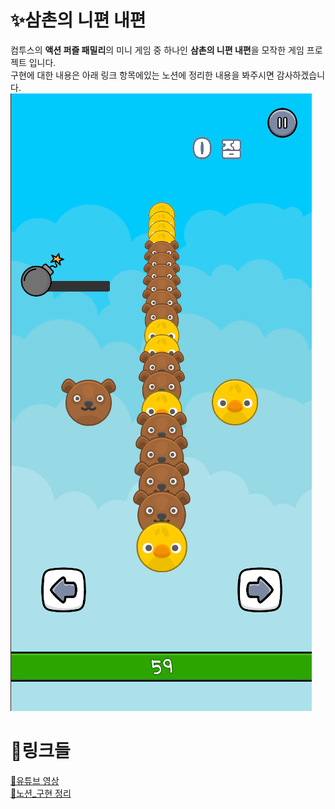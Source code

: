 # ✨삼촌의 니편 내편

컴투스의 **액션 퍼즐 패밀리**의 미니 게임 중 하나인 **삼촌의 니편 내편**을 모작한 게임 프로젝트 입니다.  
구현에 대한 내용은 아래 링크 항목에있는 노션에 정리한 내용을 봐주시면 감사하겠습니다.  
![Thumbnail](Thumbnail_1.0.png)

# 🔗링크들

[🔗유튜브 영상](https://youtube.com/shorts/WkVGqdDUNpM?feature=share)  
[🔗노션\_구현 정리](https://thread-atmosphere-8b0.notion.site/1674ca5dc0d780c1b8f3d6ec59a84a65)
